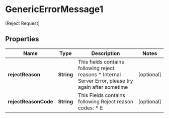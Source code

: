 

# GenericErrorMessage1

[Reject Request]

## Properties

| Name | Type | Description | Notes |
|------------ | ------------- | ------------- | -------------|
|**rejectReason** | **String** | This fields contains following reject reasons * Internal Server Error, please try again after sometime  |  [optional] |
|**rejectReasonCode** | **String** | This Fields contains following Reject reason codes: * E  |  [optional] |



